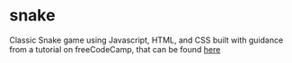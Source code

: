 # snake
Classic Snake game using Javascript, HTML, and CSS built with guidance from a tutorial on freeCodeCamp, that can be found [here](https://medium.freecodecamp.org/think-like-a-programmer-how-to-build-snake-using-only-javascript-html-and-css-7b1479c3339e)
